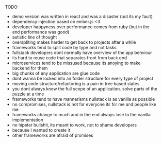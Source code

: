 TODO:
- demo version was written in react and was a disaster (but its my fault)
- dependency injection based on ember.js <3
- developer happyness over performance comes from ruby (but in the end performance was good)
- autistic line of thought
- overspliting makes harder to get back to projects after a while
- frameworks tend to split code by type and not tasks
- fullstack developers dont normally have overview of the app behviour
- its hard to reuse code that separates front from back end
- microservices tend to be missused because its anoying to make backend for them
- big chunks of any application are glue code
- dont wanna be locked into an folder structure for every type of project
- moving code structure/refactoring is a pain in tree based states
- you dont always know the full scope of an application. solve parts of the puzzle at a time
- frameworks tend to have mannerisms nullstack is as vanilla as possible
- no compromises, nullstack is not for everyone its for me and people like me
- frameworks change to much and in the end always lose to the vanilla implementation
- no hipster bullshit, its meant to work, not to shame developers
- because i wanted to create it
- other frameworks are afraid of promises